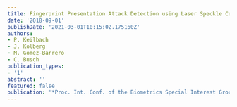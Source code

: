 ```yaml
---
title: Fingerprint Presentation Attack Detection using Laser Speckle Contrast Imaging
date: '2018-09-01'
publishDate: '2021-03-01T10:15:02.175160Z'
authors:
- P. Keilbach
- J. Kolberg
- M. Gomez-Barrero
- C. Busch
publication_types:
- '1'
abstract: ''
featured: false
publication: '*Proc. Int. Conf. of the Biometrics Special Interest Group (BIOSIG)*'
---
```


